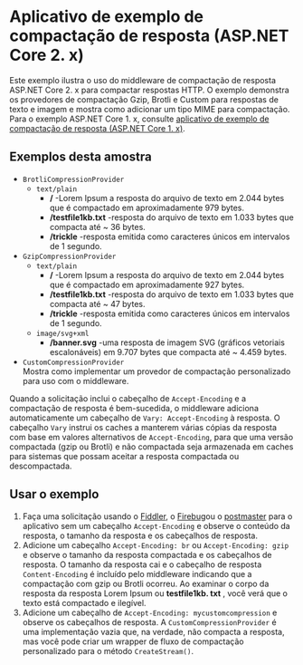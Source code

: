 # <a name="response-compression-sample-application-aspnet-core-2x"></a>Aplicativo de exemplo de compactação de resposta (ASP.NET Core 2. x)

Este exemplo ilustra o uso do middleware de compactação de resposta ASP.NET Core 2. x para compactar respostas HTTP. O exemplo demonstra os provedores de compactação Gzip, Brotli e Custom para respostas de texto e imagem e mostra como adicionar um tipo MIME para compactação. Para o exemplo ASP.NET Core 1. x, consulte [aplicativo de exemplo de compactação de resposta (ASP.NET Core 1. x)](https://github.com/dotnet/AspNetCore.Docs/tree/master/aspnetcore/performance/response-compression/samples/1.x).

## <a name="examples-in-this-sample"></a>Exemplos desta amostra

* `BrotliCompressionProvider`
  * `text/plain`
    * **/** -Lorem Ipsum a resposta do arquivo de texto em 2.044 bytes que é compactado em aproximadamente 979 bytes.
    * **/testfile1kb.txt** -resposta do arquivo de texto em 1.033 bytes que compacta até ~ 36 bytes.
    * **/trickle** -resposta emitida como caracteres únicos em intervalos de 1 segundo.
* `GzipCompressionProvider`
  * `text/plain`
    * **/** -Lorem Ipsum a resposta do arquivo de texto em 2.044 bytes que é compactado em aproximadamente 927 bytes.
    * **/testfile1kb.txt** -resposta do arquivo de texto em 1.033 bytes que compacta até ~ 47 bytes.
    * **/trickle** -resposta emitida como caracteres únicos em intervalos de 1 segundo.
  * `image/svg+xml`
    * **/banner.svg** -uma resposta de imagem SVG (gráficos vetoriais escalonáveis) em 9.707 bytes que compacta até ~ 4.459 bytes.
* `CustomCompressionProvider`<br>Mostra como implementar um provedor de compactação personalizado para uso com o middleware.

Quando a solicitação inclui o cabeçalho de `Accept-Encoding` e a compactação de resposta é bem-sucedida, o middleware adiciona automaticamente um cabeçalho de `Vary: Accept-Encoding` à resposta. O cabeçalho `Vary` instrui os caches a manterem várias cópias da resposta com base em valores alternativos de `Accept-Encoding`, para que uma versão compactada (gzip ou Brotli) e não compactada seja armazenada em caches para sistemas que possam aceitar a resposta compactada ou descompactada.

## <a name="use-the-sample"></a>Usar o exemplo

1. Faça uma solicitação usando o [Fiddler](https://www.telerik.com/fiddler), o [Firebug](https://getfirebug.com/)ou o [postmaster](https://www.getpostman.com/) para o aplicativo sem um cabeçalho `Accept-Encoding` e observe o conteúdo da resposta, o tamanho da resposta e os cabeçalhos de resposta.
1. Adicione um cabeçalho `Accept-Encoding: br` ou `Accept-Encoding: gzip` e observe o tamanho da resposta compactada e os cabeçalhos de resposta. O tamanho da resposta cai e o cabeçalho de resposta `Content-Encoding` é incluído pelo middleware indicando que a compactação com gzip ou Brotli ocorreu. Ao examinar o corpo da resposta da resposta Lorem Ipsum ou **testfile1kb. txt** , você verá que o texto está compactado e ilegível.
1. Adicione um cabeçalho de `Accept-Encoding: mycustomcompression` e observe os cabeçalhos de resposta. A `CustomCompressionProvider` é uma implementação vazia que, na verdade, não compacta a resposta, mas você pode criar um wrapper de fluxo de compactação personalizado para o método `CreateStream()`.
